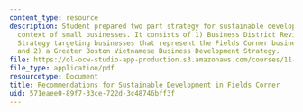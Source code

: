 ```yaml
---
content_type: resource
description: Student prepared two part strategy for sustainable development in the
  context of small businesses. It consists of 1) Business District Revitalization
  Strategy targeting businesses that represent the Fields Corner business district;
  and 2) a Greater Boston Vietnamese Business Development Strategy.
file: https://ol-ocw-studio-app-production.s3.amazonaws.com/courses/11-947-sustainable-economic-development-spring-2004/571eaee089f733ce722d3c48746bff3f_finalvietaid.pdf
file_type: application/pdf
resourcetype: Document
title: Recommendations for Sustainable Development in Fields Corner
uid: 571eaee0-89f7-33ce-722d-3c48746bff3f
---
```

